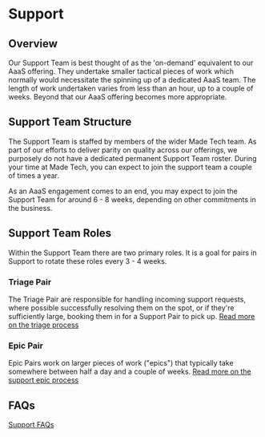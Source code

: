 # Support

## Overview

Our Support Team is best thought of as the 'on-demand' equivalent to our AaaS offering. They undertake smaller tactical pieces of work which normally would necessitate the spinning up of a dedicated AaaS team. The length of work undertaken varies from less than an hour, up to a couple of weeks. Beyond that our AaaS offering becomes more appropriate.

## Support Team Structure

The Support Team is staffed by members of the wider Made Tech team. As part of our efforts to deliver parity on quality across our offerings, we purposely do not have a dedicated permanent Support Team roster. During your time at Made Tech, you can expect to join the support team a couple of times a year.

As an AaaS engagement comes to an end, you may expect to join the Support Team for around 6 - 8 weeks, depending on other commitments in the business.

## Support Team Roles

Within the Support Team there are two primary roles. It is a goal for pairs in Support to rotate these roles every 3 - 4 weeks.

### Triage Pair

The Triage Pair are responsible for handling incoming support requests, where possible successfully resolving them on the spot, or if they're sufficiently large, booking them in for a Support Pair to pick up. [Read more on the triage process](triage.md)

### Epic Pair

Epic Pairs work on larger pieces of work ("epics") that typically take somewhere between half a day and a couple of weeks. [Read more on the support epic process](epics.md)

## FAQs

[Support FAQs](faqs.md)
